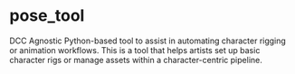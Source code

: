 # pose_tool
DCC Agnostic Python-based tool to assist in automating character rigging or animation workflows. This is a tool that helps artists set up basic character rigs or manage assets within a character-centric pipeline.
